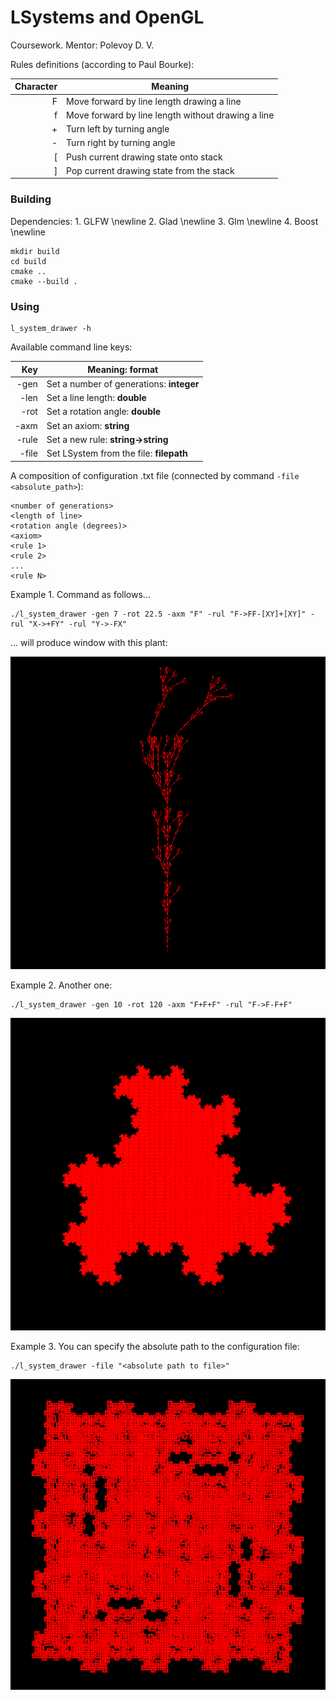 <h1>LSystems and OpenGL</h1>

Coursework. Mentor: Polevoy D. V.

Rules definitions (according to Paul Bourke):

| Character | Meaning                                            |
|----------:|----------------------------------------------------|
|         F | Move forward by line length drawing a line         |
|         f | Move forward by line length without drawing a line |
|         + | Turn left by turning angle                         |
|         - | Turn right by turning angle                        |
|        \[ | Push current drawing state onto stack              |
|        \] | Pop current drawing state from the stack           |

<h3>Building</h3>
Dependencies:
1. GLFW \newline
2. Glad \newline
3. Glm \newline
4. Boost \newline



```
mkdir build
cd build
cmake ..
cmake --build . 
```

<h3>Using</h3>

```
l_system_drawer -h
```

Available command line keys:

|  Key  | Meaning: format                                 |
|------:|-------------------------------------------------|
| -gen  | Set a number of generations: **integer**        |
| -len  | Set a line length:           **double**         |
| -rot  | Set a rotation angle:        **double**         |
| -axm  | Set an axiom:                **string**         |
| -rule | Set a new rule:              **string->string** |
| -file | Set LSystem from the file:   **filepath**       |

A composition of configuration .txt file (connected by command ``` -file <absolute_path> ```):

```
<number of generations>
<length of line>
<rotation angle (degrees)>
<axiom>
<rule 1>
<rule 2>
...
<rule N>
```

Example 1. Command as follows...

```
./l_system_drawer -gen 7 -rot 22.5 -axm "F" -rul "F->FF-[XY]+[XY]" -rul "X->+FY" -rul "Y->-FX"
```
... will produce window with this plant:

![plot](./example1.png)

Example 2. Another one:

```
./l_system_drawer -gen 10 -rot 120 -axm "F+F+F" -rul "F->F-F+F"
```

![plot](./example2.png)

Example 3. You can specify the absolute path to the configuration file:

```
./l_system_drawer -file "<absolute path to file>"
```

![plot](./example3.png)
